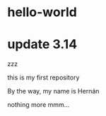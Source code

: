 # hello-world
# update 3.14
zzz

this is my first repository

By the way, my name is Hernán

nothing more
mmm...
